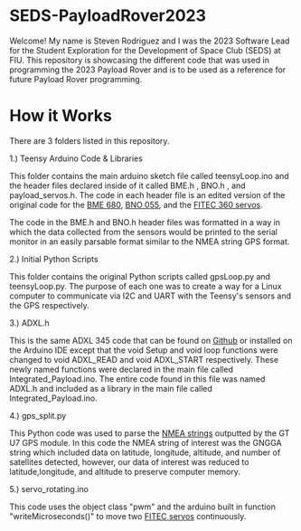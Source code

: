 # SEDS-PayloadRover2023

Welcome! My name is Steven Rodriguez and I was the 2023 Software Lead for the Student Exploration for the Development of Space Club (SEDS) at FIU. This repository is showcasing the different code that was used in programming the 2023 Payload Rover and is to be used as a reference for future Payload Rover programming. 


# How it Works 

There are 3 folders listed in this repository. 

1.) Teensy Arduino Code & Libraries 

This folder contains the main arduino sketch file called teensyLoop.ino and the header files declared inside of it called BME.h , BNO.h , and payload_servos.h. The code in each header file is an edited version of the original code for the [BME 680](https://learn.adafruit.com/adafruit-bme680-humidity-temperature-barometic-pressure-voc-gas/arduino-wiring-test), [BNO 055](https://learn.adafruit.com/adafruit-bno055-absolute-orientation-sensor/arduino-code), and the [FITEC 360 servos](https://www.circuitbasics.com/controlling-servo-motors-with-arduino/#:~:text=For%20a%20servo%20motor%20capable%20of%20a%20range,90%20degrees%2C%20and%202000%20microseconds%20%3D%20180%20degrees.). 

The code in the BME.h and BNO.h header files was formatted in a way in which the data collected from the sensors would be printed to the serial monitor in an easily parsable format similar to the NMEA string GPS format. 

2.) Initial Python Scripts 

This folder contains the original Python scripts called gpsLoop.py and teensyLoop.py. The purpose of each one was to create a way for a Linux computer to communicate via I2C and UART with the Teensy's sensors and the GPS respectively. 


3.) ADXL.h 

This is the same ADXL 345 code that can be found on [Github](https://github.com/adafruit/Adafruit_Sensor) or installed on the Arduino IDE except that the void Setup and void loop functions were changed to void ADXL_READ and void ADXL_START respectively. These newly named functions were declared in the main file called Integrated_Payload.ino. The entire code found in this file was named ADXL.h and included as a library in the main file called Integrated_Payload.ino. 

4.) gps_split.py

This Python code was used to parse the [NMEA strings](https://navspark.mybigcommerce.com/content/NMEA_Format_v0.1.pdf) outputted by the GT U7 GPS module. In this code the NMEA string of interest was the GNGGA string which included data on latitude, longitude, altitude, and number of satellites detected, however, our data of interest was reduced to latitude,longitude, and altitude to preserve computer memory. 

5.) servo_rotating.ino 

This code uses the object class "pwm" and the arduino built in function "writeMicroseconds()" to move two [FITEC servos](https://www.pololu.com/file/0J1433/FS5106R-specs.pdf) continuously. 

